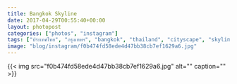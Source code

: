 ```yaml
---
title: Bangkok Skyline
date: 2017-04-29T00:55:40+00:00
layout: photopost
categories: ["photos", "instagram"]
tags: ["ประเทศไทย", "กรุงเทพฯ", "bangkok", "thailand", "cityscape", "skyline", "architecture"]
image: "blog/instagram/f0b474fd58ede4d47bb38cb7ef1629a6.jpg"
---
```


{{< img src="f0b474fd58ede4d47bb38cb7ef1629a6.jpg" alt="" caption="" >}}



